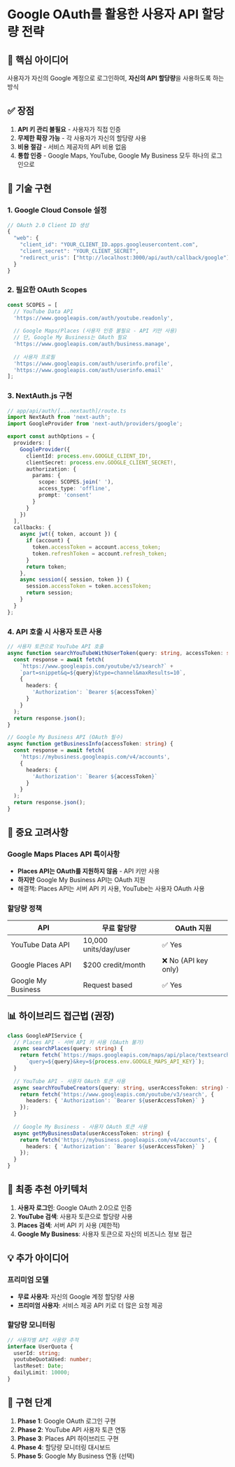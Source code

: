 # Google OAuth를 활용한 사용자 API 할당량 전략

## 🎯 핵심 아이디어
사용자가 자신의 Google 계정으로 로그인하여, **자신의 API 할당량**을 사용하도록 하는 방식

## ✅ 장점
1. **API 키 관리 불필요** - 사용자가 직접 인증
2. **무제한 확장 가능** - 각 사용자가 자신의 할당량 사용
3. **비용 절감** - 서비스 제공자의 API 비용 없음
4. **통합 인증** - Google Maps, YouTube, Google My Business 모두 하나의 로그인으로

## 🔧 기술 구현

### 1. Google Cloud Console 설정
```javascript
// OAuth 2.0 Client ID 생성
{
  "web": {
    "client_id": "YOUR_CLIENT_ID.apps.googleusercontent.com",
    "client_secret": "YOUR_CLIENT_SECRET",
    "redirect_uris": ["http://localhost:3000/api/auth/callback/google"]
  }
}
```

### 2. 필요한 OAuth Scopes
```javascript
const SCOPES = [
  // YouTube Data API
  'https://www.googleapis.com/auth/youtube.readonly',
  
  // Google Maps/Places (사용자 인증 불필요 - API 키만 사용)
  // 단, Google My Business는 OAuth 필요
  'https://www.googleapis.com/auth/business.manage',
  
  // 사용자 프로필
  'https://www.googleapis.com/auth/userinfo.profile',
  'https://www.googleapis.com/auth/userinfo.email'
];
```

### 3. NextAuth.js 구현
```typescript
// app/api/auth/[...nextauth]/route.ts
import NextAuth from 'next-auth';
import GoogleProvider from 'next-auth/providers/google';

export const authOptions = {
  providers: [
    GoogleProvider({
      clientId: process.env.GOOGLE_CLIENT_ID!,
      clientSecret: process.env.GOOGLE_CLIENT_SECRET!,
      authorization: {
        params: {
          scope: SCOPES.join(' '),
          access_type: 'offline',
          prompt: 'consent'
        }
      }
    })
  ],
  callbacks: {
    async jwt({ token, account }) {
      if (account) {
        token.accessToken = account.access_token;
        token.refreshToken = account.refresh_token;
      }
      return token;
    },
    async session({ session, token }) {
      session.accessToken = token.accessToken;
      return session;
    }
  }
};
```

### 4. API 호출 시 사용자 토큰 사용
```typescript
// 사용자 토큰으로 YouTube API 호출
async function searchYouTubeWithUserToken(query: string, accessToken: string) {
  const response = await fetch(
    `https://www.googleapis.com/youtube/v3/search?` +
    `part=snippet&q=${query}&type=channel&maxResults=10`,
    {
      headers: {
        'Authorization': `Bearer ${accessToken}`
      }
    }
  );
  return response.json();
}

// Google My Business API (OAuth 필수)
async function getBusinessInfo(accessToken: string) {
  const response = await fetch(
    'https://mybusiness.googleapis.com/v4/accounts',
    {
      headers: {
        'Authorization': `Bearer ${accessToken}`
      }
    }
  );
  return response.json();
}
```

## 🚨 중요 고려사항

### Google Maps Places API 특이사항
- **Places API는 OAuth를 지원하지 않음** - API 키만 사용
- **하지만** Google My Business API는 OAuth 지원
- 해결책: Places API는 서버 API 키 사용, YouTube는 사용자 OAuth 사용

### 할당량 정책
| API | 무료 할당량 | OAuth 지원 |
|-----|----------|-----------|
| YouTube Data API | 10,000 units/day/user | ✅ Yes |
| Google Places API | $200 credit/month | ❌ No (API key only) |
| Google My Business | Request based | ✅ Yes |

## 📊 하이브리드 접근법 (권장)

```typescript
class GoogleAPIService {
  // Places API - 서버 API 키 사용 (OAuth 불가)
  async searchPlaces(query: string) {
    return fetch(`https://maps.googleapis.com/maps/api/place/textsearch/json?` +
      `query=${query}&key=${process.env.GOOGLE_MAPS_API_KEY}`);
  }
  
  // YouTube API - 사용자 OAuth 토큰 사용
  async searchYouTubeCreators(query: string, userAccessToken: string) {
    return fetch('https://www.googleapis.com/youtube/v3/search', {
      headers: { 'Authorization': `Bearer ${userAccessToken}` }
    });
  }
  
  // Google My Business - 사용자 OAuth 토큰 사용
  async getMyBusinessData(userAccessToken: string) {
    return fetch('https://mybusiness.googleapis.com/v4/accounts', {
      headers: { 'Authorization': `Bearer ${userAccessToken}` }
    });
  }
}
```

## 🎯 최종 추천 아키텍처

1. **사용자 로그인**: Google OAuth 2.0으로 인증
2. **YouTube 검색**: 사용자 토큰으로 할당량 사용
3. **Places 검색**: 서버 API 키 사용 (제한적)
4. **Google My Business**: 사용자 토큰으로 자신의 비즈니스 정보 접근

## 💡 추가 아이디어

### 프리미엄 모델
- **무료 사용자**: 자신의 Google 계정 할당량 사용
- **프리미엄 사용자**: 서비스 제공 API 키로 더 많은 요청 제공

### 할당량 모니터링
```typescript
// 사용자별 API 사용량 추적
interface UserQuota {
  userId: string;
  youtubeQuotaUsed: number;
  lastReset: Date;
  dailyLimit: 10000;
}
```

## 🚀 구현 단계

1. **Phase 1**: Google OAuth 로그인 구현
2. **Phase 2**: YouTube API 사용자 토큰 연동
3. **Phase 3**: Places API 하이브리드 구현
4. **Phase 4**: 할당량 모니터링 대시보드
5. **Phase 5**: Google My Business 연동 (선택)